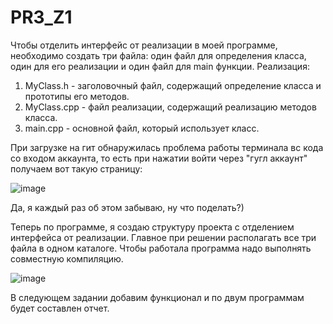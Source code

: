 # PR3_Z1
Чтобы отделить интерфейс от реализации в моей программе, необходимо создать три файла: один файл для определения класса, один для его реализации и один файл для main функции. 
Реализация:
1. MyClass.h - заголовочный файл, содержащий определение класса и прототипы его методов.
2. MyClass.cpp - файл реализации, содержащий реализацию методов класса.
3. main.cpp - основной файл, который использует класс.

При загрузке на гит обнаружилась проблема работы терминала вс кода со входом аккаунта, то есть при нажатии войти через "гугл аккаунт" получаем вот такую страницу: 

![image](https://github.com/user-attachments/assets/fcdb7e80-e29c-4e2f-be7c-a6a17a39fe54)

Да, я каждый раз об этом забываю, ну что поделать?) 

Теперь по программе, я создаю структуру проекта с отделением интерфейса от реализации.
Главное при решении располагать все три файла в одном каталоге. Чтобы работала программа надо выполнять совместную компиляцию. 

![image](https://github.com/user-attachments/assets/114e4031-920e-4080-8f4b-09322098e0cc)

В следующем задании добавим функционал и по двум программам будет составлен отчет. 
